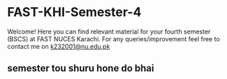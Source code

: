 # FAST-KHI-Semester-4
Welcome! Here you can find relevant material for your fourth semester (BSCS) at FAST NUCES Karachi. For any queries/improvement feel free to contact me on k232001@nu.edu.pk 


## semester tou shuru hone do bhai 
